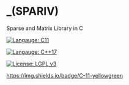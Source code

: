 # _(SPARIV)
Sparse and Matrix Library in C


[![Langauge: C11](https://img.shields.io/badge/C-11-yellowgreen)](https://en.wikipedia.org/wiki/C11_(C_standard_revision))

[![Langauge: C++17](https://img.shields.io/badge/C%2B%2B-17-lightgrey)](https://en.wikipedia.org/wiki/C%2B%2B17)

[![License: LGPL v3](https://img.shields.io/badge/License-LGPL%20v3-blue.svg)](https://www.gnu.org/licenses/lgpl-3.0)



https://img.shields.io/badge/C-11-yellowgreen
